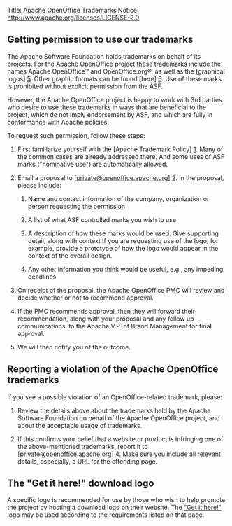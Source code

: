 Title:     Apache OpenOffice Trademarks
Notice: http://www.apache.org/licenses/LICENSE-2.0

## Getting permission to use our trademarks

The Apache Software Foundation holds trademarks on behalf of its
projects. For the Apache OpenOffice project these trademarks include
the names Apache OpenOffice™ and OpenOffice.org®, as well as the
[graphical logos] [5]. Other graphic formats can be found [here] [6].
Use of these marks is prohibited without explicit permission from the
ASF.

However, the Apache OpenOffice project is happy to work with 3rd parties
who desire to use these trademarks in ways that are beneficial
to the project, which do not imply endorsement by ASF, and which are
fully in conformance with Apache policies.

To request such permission, follow these steps:

1. First familiarize yourself with the [Apache Trademark Policy] [1].
   Many of the common cases are already addressed there. And some uses
   of ASF marks ("nominative use") are automatically allowed.

1. Email a proposal to [private@openoffice.apache.org] [2]. In the
   proposal, please include:

   1. Name and contact information of the company, organization or
      person requesting the permission

   1. A list of what ASF controlled marks you wish to use

   1. A description of how these marks would be used. Give supporting
      detail, along with context  If you are requesting use of the
      logo, for example, provide a prototype of how the logo would
      appear in the context of the overall design.

   1. Any other information you think would be useful, e.g., any
      impeding deadlines

1. On receipt of the proposal, the Apache OpenOffice PMC will review
   and decide whether or not to recommend approval.

1. If the PMC recommends approval, then they will forward their
   recommendation, along with your proposal and any follow up
   communications, to the Apache V.P. of Brand Management for final
   approval.

1. We will then notify you of the outcome.

## Reporting a violation of the Apache OpenOffice trademarks

If you see a possible violation of an OpenOffice-related trademark,
please:

1. Review the details above about the trademarks held by the Apache
   Software Foundation on behalf of the Apache OpenOffice project, and
   about the acceptable usage of trademarks.

1. If this confirms your belief that a website or product is
   infringing one of the above-mentioned trademarks, report it to
   [private@openoffice.apache.org] [4]. Make sure you include all
   relevant details, especially, a URL for the offending page.

## The "Get it here!" download logo

A specific logo is recommended for use by those who wish to help
promote the  project by hosting a download logo on their website.
The ["Get it here!"][3] logo may be used according to the
requirements listed on that page.

[1]: https://www.apache.org/foundation/marks/
[2]: mailto:private@openoffice.apache.org?subject=Trademark
[3]: https://openoffice.apache.org/get-it-here.html
[4]: mailto:private@openoffice.apache.org?subject=Possible%20trademark%20infringement
[5]: https://www.openoffice.org/marketing/art/galleries/logos/index.html
[6]: https://www.apache.org/logos/?#openoffice
